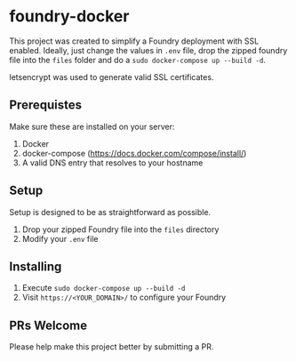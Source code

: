 # foundry-docker
This project was created to simplify a Foundry deployment with SSL enabled.  Ideally, just change the values
in `.env` file, drop the zipped foundry file into the `files` folder and do a `sudo docker-compose up --build -d`.

letsencrypt was used to generate valid SSL certificates.

## Prerequistes
Make sure these are installed on your server:

1. Docker
1. docker-compose (https://docs.docker.com/compose/install/)
1. A valid DNS entry that resolves to your hostname

## Setup
Setup is designed to be as straightforward as possible.

1. Drop your zipped Foundry file into the `files` directory
1. Modify your `.env` file

## Installing
1. Execute `sudo docker-compose up --build -d`
1. Visit `https://<YOUR_DOMAIN>/` to configure your Foundry

## PRs Welcome
Please help make this project better by submitting a PR.